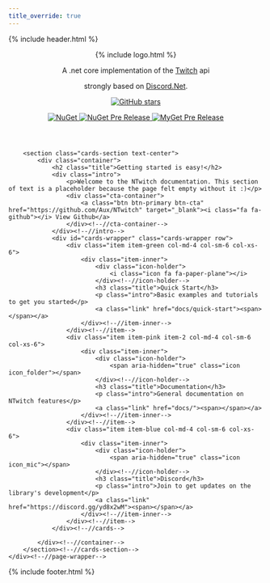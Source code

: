 ```yaml
---
title_override: true
---
```


{% include header.html %}
<body class="landing-page">
    <div class="page-wrapper">
        <header class="header text-center">
            <div class="container">
				{% include logo.html %}
                <div class="tagline">
                    <p>A .net core implementation of the <a href="https://twitch.tv/">Twitch</a> api</p>
                    <p>strongly based on <a href="https://github.com/RogueException/Discord.Net">Discord.Net</a>.</p>
                </div><!--//tagline-->
                <div class="social-container">
				<p>
					<a href="https://github.com/Aux/NTwitch">
						<img src="https://img.shields.io/github/stars/Aux/NTwitch.svg?style=social&amp;label=Stars" alt="GitHub stars" />
					</a> 
				</p>
				<p>
					<a href="https://www.nuget.org/packages/NTwitch">
						<img src="https://img.shields.io/nuget/v/NTwitch.svg?label=release" alt="NuGet" />
					</a> 
					<a href="https://www.nuget.org/packages/NTwitch">
						<img src="https://img.shields.io/nuget/vpre/NTwitch.svg?label=pre-release" alt="NuGet Pre Release" />
					</a> 
					<a href="https://www.myget.org/feed/Packages/aux">
						<img src="https://img.shields.io/myget/aux/vpre/NTwitch.svg?label=dev" alt="MyGet Pre Release" />
					</a>
				</p>
                </div><!--//social-container-->
            </div><!--//container-->
        </header><!--//header-->
        
        <section class="cards-section text-center">
            <div class="container">
                <h2 class="title">Getting started is easy!</h2>
                <div class="intro">
					<p>Welcome to the NTwitch documentation. This section of text is a placeholder because the page felt empty without it :)</p>
                    <div class="cta-container">
                        <a class="btn btn-primary btn-cta" href="https://github.com/Aux/NTwitch" target="_blank"><i class="fa fa-github"></i> View Github</a>
                    </div><!--//cta-container-->
                </div><!--//intro-->
                <div id="cards-wrapper" class="cards-wrapper row">
                    <div class="item item-green col-md-4 col-sm-6 col-xs-6">
                        <div class="item-inner">
                            <div class="icon-holder">
                                <i class="icon fa fa-paper-plane"></i>
                            </div><!--//icon-holder-->
                            <h3 class="title">Quick Start</h3>
                            <p class="intro">Basic examples and tutorials to get you started</p>
                            <a class="link" href="docs/quick-start"><span></span></a>
                        </div><!--//item-inner-->
                    </div><!--//item-->
                    <div class="item item-pink item-2 col-md-4 col-sm-6 col-xs-6">
                        <div class="item-inner">
                            <div class="icon-holder">
                                <span aria-hidden="true" class="icon icon_folder"></span>
                            </div><!--//icon-holder-->
                            <h3 class="title">Documentation</h3>
                            <p class="intro">General documentation on NTwitch features</p>
                            <a class="link" href="docs/"><span></span></a>
                        </div><!--//item-inner-->
                    </div><!--//item-->
                    <div class="item item-blue col-md-4 col-sm-6 col-xs-6">
                        <div class="item-inner">
                            <div class="icon-holder">
                                <span aria-hidden="true" class="icon icon_mic"></span>
                            </div><!--//icon-holder-->
                            <h3 class="title">Discord</h3>
                            <p class="intro">Join to get updates on the library's development</p>
                            <a class="link" href="https://discord.gg/yd8x2wM"><span></span></a>
                        </div><!--//item-inner-->
                    </div><!--//item-->
                </div><!--//cards-->
                
            </div><!--//container-->
        </section><!--//cards-section-->
    </div><!--//page-wrapper-->
{% include footer.html %}
